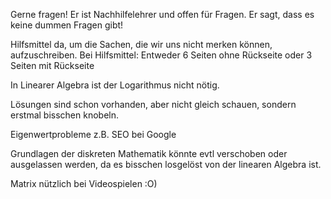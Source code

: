 Gerne fragen! Er ist Nachhilfelehrer und offen für Fragen. Er sagt, dass es keine dummen Fragen gibt!

Hilfsmittel da, um die Sachen, die wir uns nicht merken können, aufzuschreiben.
Bei Hilfsmittel: Entweder 6 Seiten ohne Rückseite oder 3 Seiten mit Rückseite

In Linearer Algebra ist der Logarithmus nicht nötig.

Lösungen sind schon vorhanden, aber nicht gleich schauen, sondern erstmal bisschen knobeln.

Eigenwertprobleme z.B. SEO bei Google

Grundlagen der diskreten Mathematik könnte evtl verschoben oder ausgelassen werden, da es bisschen losgelöst von der linearen Algebra ist.

Matrix nützlich bei Videospielen :O)